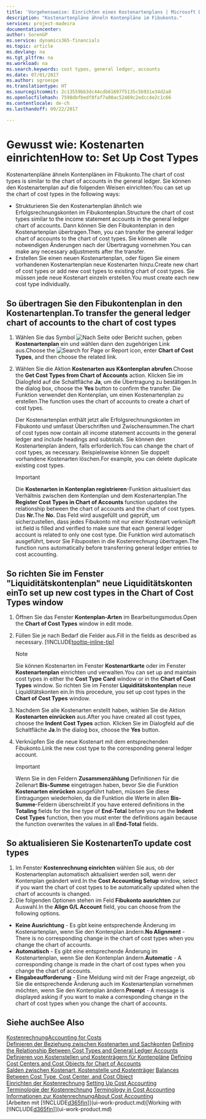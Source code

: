 ```yaml
---
title: 'Vorgehensweise: Einrichten eines Kostenartenplans | Microsoft Docs'
description: "Kostenartenpläne ähneln Kontenpläne im Fibukonto."
services: project-madeira
documentationcenter: 
author: SorenGP
ms.service: dynamics365-financials
ms.topic: article
ms.devlang: na
ms.tgt_pltfrm: na
ms.workload: na
ms.search.keywords: cost types, general ledger, accounts
ms.date: 07/01/2017
ms.author: sgroespe
ms.translationtype: HT
ms.sourcegitcommit: 2c13559bb3dc44cdb61697f5135c5b931e34d2a8
ms.openlocfilehash: 7598dbfbedf8faf7a80ac52469c2edcc4e2c1c66
ms.contentlocale: de-ch
ms.lasthandoff: 09/22/2017

---
```

# <a name="how-to-set-up-cost-types"></a><span data-ttu-id="b38f0-103">Gewusst wie: Kostenarten einrichten</span><span class="sxs-lookup"><span data-stu-id="b38f0-103">How to: Set Up Cost Types</span></span>
<span data-ttu-id="b38f0-104">Kostenartenpläne ähneln Kontenplänen im Fibukonto.</span><span class="sxs-lookup"><span data-stu-id="b38f0-104">The chart of cost types is similar to the chart of accounts in the general ledger.</span></span> <span data-ttu-id="b38f0-105">Sie können den Kostenartenplan auf die folgenden Weisen einrichten:</span><span class="sxs-lookup"><span data-stu-id="b38f0-105">You can set up the chart of cost types in the following ways:</span></span>  

-   <span data-ttu-id="b38f0-106">Strukturieren Sie den Kostenartenplan ähnlich wie Erfolgsrechnungskonten im Fibukontenplan.</span><span class="sxs-lookup"><span data-stu-id="b38f0-106">Structure the chart of cost types similar to the income statement accounts in the general ledger chart of accounts.</span></span> <span data-ttu-id="b38f0-107">Dann können Sie den Fibukontenplan in den Kostenartenplan übertragen.</span><span class="sxs-lookup"><span data-stu-id="b38f0-107">Then, you can transfer the general ledger chart of accounts to the chart of cost types.</span></span> <span data-ttu-id="b38f0-108">Sie können alle notwendigen Änderungen nach der Übertragung vornehmen.</span><span class="sxs-lookup"><span data-stu-id="b38f0-108">You can make any necessary adjustments after the transfer.</span></span>  
-   <span data-ttu-id="b38f0-109">Erstellen Sie einen neuen Kostenartenplan, oder fügen Sie einem vorhandenen Kostenartenplan neue Kostenarten hinzu.</span><span class="sxs-lookup"><span data-stu-id="b38f0-109">Create new chart of cost types or add new cost types to existing chart of cost types.</span></span> <span data-ttu-id="b38f0-110">Sie müssen jede neue Kostenart einzeln erstellen.</span><span class="sxs-lookup"><span data-stu-id="b38f0-110">You must create each new cost type individually.</span></span>  

## <a name="to-transfer-the-general-ledger-chart-of-accounts-to-the-chart-of-cost-types"></a><span data-ttu-id="b38f0-111">So übertragen Sie den Fibukontenplan in den Kostenartenplan.</span><span class="sxs-lookup"><span data-stu-id="b38f0-111">To transfer the general ledger chart of accounts to the chart of cost types</span></span>  
1.  <span data-ttu-id="b38f0-112">Wählen Sie das Symbol ![Nach Seite oder Bericht suchen](media/ui-search/search_small.png "Symbol Nach Seite oder Bericht suchen"), geben **Kostenartenplan** ein und wählen dann den zugehörigen Link aus.</span><span class="sxs-lookup"><span data-stu-id="b38f0-112">Choose the ![Search for Page or Report](media/ui-search/search_small.png "Search for Page or Report icon") icon, enter **Chart of Cost Types**, and then choose the related link.</span></span>  
2.  <span data-ttu-id="b38f0-113">Wählen Sie die Aktion **Kostenarten aus K&ontenplan abrufen**.</span><span class="sxs-lookup"><span data-stu-id="b38f0-113">Choose the **Get Cost Types from Chart of Accounts** action.</span></span> <span data-ttu-id="b38f0-114">Klicken Sie im Dialogfeld auf die Schaltfläche **Ja**, um die Übertragung zu bestätigen.</span><span class="sxs-lookup"><span data-stu-id="b38f0-114">In the dialog box, choose the **Yes** button to confirm the transfer.</span></span> <span data-ttu-id="b38f0-115">Die Funktion verwendet den Kontenplan, um einen Kostenartenplan zu erstellen.</span><span class="sxs-lookup"><span data-stu-id="b38f0-115">The function uses the chart of accounts to create a chart of cost types.</span></span>  

    <span data-ttu-id="b38f0-116">Der Kostenartenplan enthält jetzt alle Erfolgsrechnungskonten im Fibukonto und umfasst Überschriften und Zwischensummen.</span><span class="sxs-lookup"><span data-stu-id="b38f0-116">The chart of cost types now contain all income statement accounts in the general ledger and include headings and subtotals.</span></span> <span data-ttu-id="b38f0-117">Sie können den Kostenartenplan ändern, falls erforderlich.</span><span class="sxs-lookup"><span data-stu-id="b38f0-117">You can change the chart of cost types, as necessary.</span></span> <span data-ttu-id="b38f0-118">Beispielsweise können Sie doppelt vorhandene Kostenarten löschen.</span><span class="sxs-lookup"><span data-stu-id="b38f0-118">For example, you can delete duplicate existing cost types.</span></span>  

    > [!IMPORTANT]  
    >  <span data-ttu-id="b38f0-119">Die **Kostenarten in Kontenplan registrieren**-Funktion aktualisiert das Verhältnis zwischen dem Kontenplan und dem Kostenartenplan.</span><span class="sxs-lookup"><span data-stu-id="b38f0-119">The **Register Cost Types in Chart of Accounts** function updates the relationship between the chart of accounts and the chart of cost types.</span></span> <span data-ttu-id="b38f0-120">Das **Nr.**</span><span class="sxs-lookup"><span data-stu-id="b38f0-120">The **No.**</span></span> <span data-ttu-id="b38f0-121">Das Feld wird ausgefüllt und geprüft, um sicherzustellen, dass jedes Fibukonto mit nur einer Kostenart verknüpft ist.</span><span class="sxs-lookup"><span data-stu-id="b38f0-121">field is filled and verified to make sure that each general ledger account is related to only one cost type.</span></span> <span data-ttu-id="b38f0-122">Die Funktion wird automatisch ausgeführt, bevor Sie Fibuposten in die Kostenrechnung übertragen.</span><span class="sxs-lookup"><span data-stu-id="b38f0-122">The function runs automatically before transferring general ledger entries to cost accounting.</span></span>  

## <a name="to-set-up-new-cost-types-in-the-chart-of-cost-types-window"></a><span data-ttu-id="b38f0-123">So richten Sie im Fenster "Liquiditätskontenplan" neue Liquiditätskonten ein</span><span class="sxs-lookup"><span data-stu-id="b38f0-123">To set up new cost types in the Chart of Cost Types window</span></span>  
1.  <span data-ttu-id="b38f0-124">Öffnen Sie das Fenster **Kontenplan-Arten** im Bearbeitungsmodus.</span><span class="sxs-lookup"><span data-stu-id="b38f0-124">Open the **Chart of Cost Types** window in edit mode.</span></span>  
2.  <span data-ttu-id="b38f0-125">Füllen Sie je nach Bedarf die Felder aus.</span><span class="sxs-lookup"><span data-stu-id="b38f0-125">Fill in the fields as described as necessary.</span></span> [!INCLUDE[tooltip-inline-tip](includes/tooltip-inline-tip_md.md)]

    > [!NOTE]  
    >  <span data-ttu-id="b38f0-126">Sie können Kostenarten im Fenster **Kostenartkarte** oder im Fenster **Kostenartenplan** einrichten und verwalten.</span><span class="sxs-lookup"><span data-stu-id="b38f0-126">You can set up and maintain cost types in either the **Cost Type Card** window or in the **Chart of Cost Types** window.</span></span> <span data-ttu-id="b38f0-127">So richten Sie im Fenster **Liquiditätskontenplan** neue Liquiditätskonten ein.</span><span class="sxs-lookup"><span data-stu-id="b38f0-127">In this procedure, you set up cost types in the **Chart of Cost Types** window.</span></span>

3.  <span data-ttu-id="b38f0-128">Nachdem Sie alle Kostenarten erstellt haben, wählen Sie die Aktion **Kostenarten einrücken** aus.</span><span class="sxs-lookup"><span data-stu-id="b38f0-128">After you have created all cost types, choose the **Indent Cost Types** action.</span></span> <span data-ttu-id="b38f0-129">Klicken Sie im Dialogfeld auf die Schaltfläche **Ja**.</span><span class="sxs-lookup"><span data-stu-id="b38f0-129">In the dialog box, choose the **Yes** button.</span></span>  
4.  <span data-ttu-id="b38f0-130">Verknüpfen Sie die neue Kostenart mit dem entsprechenden Fibukonto.</span><span class="sxs-lookup"><span data-stu-id="b38f0-130">Link the new cost type to the corresponding general ledger account.</span></span>  

    > [!IMPORTANT]  
    >  <span data-ttu-id="b38f0-131">Wenn Sie in den Feldern **Zusammenzählung** Definitionen für die Zeilenart **Bis-Summe** eingetragen haben, bevor Sie die Funktion **Kostenarten einrücken** ausgeführt haben, müssen Sie diese Eintragungen wiederholen, da die Funktion die Werte in allen **Bis-Summe**-Feldern überschreibt.</span><span class="sxs-lookup"><span data-stu-id="b38f0-131">If you have entered definitions in the **Totaling** fields for the line type of **End-Total** before you run the **Indent Cost Types** function, then you must enter the definitions again because the function overwrites the values in all **End-Total** fields.</span></span>  

## <a name="to-update-cost-types"></a><span data-ttu-id="b38f0-132">So aktualisieren Sie Kostenarten</span><span class="sxs-lookup"><span data-stu-id="b38f0-132">To update cost types</span></span>  
1.  <span data-ttu-id="b38f0-133">Im Fenster **Kostenrechnung einrichten**  wählen Sie aus, ob der Kostenartenplan automatisch aktualisiert werden soll, wenn der Kontenplan geändert wird.</span><span class="sxs-lookup"><span data-stu-id="b38f0-133">In the **Cost Accounting Setup** window, select if you want the chart of cost types to be automatically updated when the chart of accounts is changed.</span></span>  
2.  <span data-ttu-id="b38f0-134">Die folgenden Optionen stehen im Feld **Fibukonto ausrichten** zur Auswahl.</span><span class="sxs-lookup"><span data-stu-id="b38f0-134">In the **Align G/L Account** field, you can choose from the following options.</span></span>  

- <span data-ttu-id="b38f0-135">**Keine Ausrichtung** - Es gibt keine entsprechende Änderung im Kostenartenplan, wenn Sie den Kontenplan ändern.</span><span class="sxs-lookup"><span data-stu-id="b38f0-135">**No Alignment** - There is no corresponding change in the chart of cost types when you change the chart of accounts.</span></span>  
- <span data-ttu-id="b38f0-136">**Automatisch** - Es gibt eine entsprechende Änderung im Kostenartenplan, wenn Sie den Kontenplan ändern.</span><span class="sxs-lookup"><span data-stu-id="b38f0-136">**Automatic** - A corresponding change is made in the chart of cost types when you change the chart of accounts.</span></span>  
- <span data-ttu-id="b38f0-137">**Eingabeaufforderung** - Eine Meldung wird mit der Frage angezeigt, ob Sie die entsprechende Änderung auch im Kostenartenplan vornehmen möchten, wenn Sie den Kontenplan ändern.</span><span class="sxs-lookup"><span data-stu-id="b38f0-137">**Prompt** - A message is displayed asking if you want to make a corresponding change in the chart of cost types when you change the chart of accounts.</span></span>  

## <a name="see-also"></a><span data-ttu-id="b38f0-138">Siehe auch</span><span class="sxs-lookup"><span data-stu-id="b38f0-138">See Also</span></span>  
[<span data-ttu-id="b38f0-139">Kostenrechnung</span><span class="sxs-lookup"><span data-stu-id="b38f0-139">Accounting for Costs</span></span>](finance-manage-cost-accounting.md)  
<span data-ttu-id="b38f0-140">[Definieren der Beziehung zwischen Kostenarten und Sachkonten](finance-defining-the-relationship-between-cost-types-and-general-ledger-accounts.md) </span><span class="sxs-lookup"><span data-stu-id="b38f0-140">[Defining the Relationship Between Cost Types and General Ledger Accounts](finance-defining-the-relationship-between-cost-types-and-general-ledger-accounts.md) </span></span>  
<span data-ttu-id="b38f0-141">[Definieren von Kostenstellen und Kostenträgern für Kontenpläne](finance-defining-cost-centers-and-cost-objects-for-chart-of-accounts.md) </span><span class="sxs-lookup"><span data-stu-id="b38f0-141">[Defining Cost Centers and Cost Objects for Chart of Accounts](finance-defining-cost-centers-and-cost-objects-for-chart-of-accounts.md) </span></span>  
<span data-ttu-id="b38f0-142">[Salden zwischen Kostenart, Kostenstelle und Kostenträger](finance-balances-between-cost-type-cost-center-and-cost-object.md) </span><span class="sxs-lookup"><span data-stu-id="b38f0-142">[Balances Between Cost Type, Cost Center, and Cost Object](finance-balances-between-cost-type-cost-center-and-cost-object.md) </span></span>  
<span data-ttu-id="b38f0-143">[Einrichten der Kostenrechnung](finance-set-up-cost-accounting.md) </span><span class="sxs-lookup"><span data-stu-id="b38f0-143">[Setting Up Cost Accounting](finance-set-up-cost-accounting.md) </span></span>  
<span data-ttu-id="b38f0-144">[Terminologie der Kostenrechnung](finance-terminology-in-cost-accounting.md) </span><span class="sxs-lookup"><span data-stu-id="b38f0-144">[Terminology in Cost Accounting](finance-terminology-in-cost-accounting.md) </span></span>  
[<span data-ttu-id="b38f0-145">Informationen zur Kostenrechnung</span><span class="sxs-lookup"><span data-stu-id="b38f0-145">About Cost Accounting</span></span>](finance-about-cost-accounting.md)  
<span data-ttu-id="b38f0-146">[Arbeiten mit [!INCLUDE[d365fin](includes/d365fin_md.md)]](ui-work-product.md)</span><span class="sxs-lookup"><span data-stu-id="b38f0-146">[Working with [!INCLUDE[d365fin](includes/d365fin_md.md)]](ui-work-product.md)</span></span>

